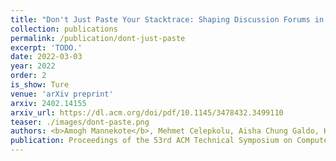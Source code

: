 ```yaml
---
title: "Don't Just Paste Your Stacktrace: Shaping Discussion Forums in Introductory CS Courses"
collection: publications
permalink: /publication/dont-just-paste
excerpt: 'TODO.'
date: 2022-03-03
year: 2022
order: 2
is_show: Ture
venue: 'arXiv preprint'
arxiv: 2402.14155
arxiv_url: https://dl.acm.org/doi/pdf/10.1145/3478432.3499110
teaser: ./images/dont-paste.png
authors: <b>Amogh Mannekote</b>, Mehmet Celepkolu, Aisha Chung Galdo, Kristy Elizabeth Boyer, Maya Israel, Sarah Heckman, Kristin Stephens-Martinez
publication: Proceedings of the 53rd ACM Technical Symposium on Computer Science Education
---
```


<!-- This paper is about the number 3. The number 4 is left for future work. -->

<!-- [Download paper here](http://academicpages.github.io/files/paper3.pdf) -->
